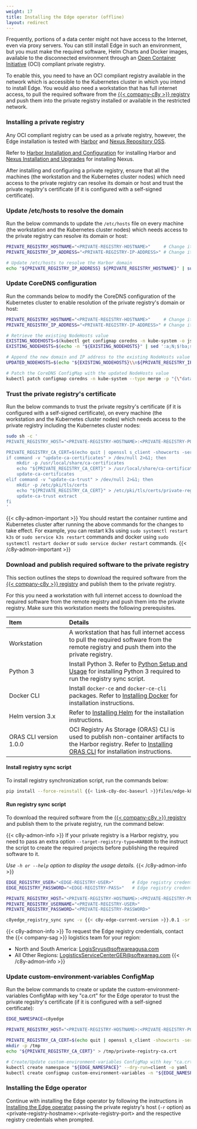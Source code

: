 ```yaml
---
weight: 17
title: Installing the Edge operator (offline)
layout: redirect
---
```


Frequently, portions of a data center might not have access to the Internet, even via proxy servers. You can still install Edge in such an environment, but you must make the required software, Helm Charts and Docker images, available to the disconnected environment through an [Open Container Initiative](https://opencontainers.org/) (OCI) compliant private registry.

To enable this, you need to have an OCI compliant registry available in the network which is accessible to the Kubernetes cluster in which you intend to install Edge. You would also need a workstation that has full internet access, to pull the required software from the [{{< company-c8y >}} registry](https://registry.c8y.io/) and push them into the private registry installed or available in the restricted network.

### Installing a private registry
Any OCI compliant registry can be used as a private registry, however, the Edge installation is tested with [Harbor](https://goharbor.io/) and [Nexus Repository OSS](https://www.sonatype.com/products/sonatype-nexus-oss).

Refer to [Harbor Installation and Configuration](https://goharbor.io/docs/2.11.0/install-config/) for installing Harbor and [Nexus Installation and Upgrades](https://help.sonatype.com/en/installation-and-upgrades.html#installation-and-upgrades) for installing Nexus.

After installing and configuring a private registry, ensure that all the machines (the workstation and the Kubernetes cluster nodes) which need access to the private registry can resolve its domain or host and trust the private regsitry's certificate (if it is configured with a self-signed certificate).

### Update /etc/hosts to resolve the domain
Run the below commands to update the `/etc/hosts` file on every machine (the workstation and the Kubernetes cluster nodes) which needs access to the private registry can resolve its domain or host:

```bash
PRIVATE_REGISTRY_HOSTNAME="<PRIVATE-REGISTRY-HOSTNAME>"  	# Change it with your private registry's domain or hostname
PRIVATE_REGISTRY_IP_ADDRESS="<PRIVATE-REGISTRY-IP-ADDRESS>" # Change it with your private registry's IP Address 

# Update /etc/hosts to resolve the Harbor domain
echo "${PRIVATE_REGISTRY_IP_ADDRESS} ${PRIVATE_REGISTRY_HOSTNAME}" | sudo tee -a /etc/hosts
```

### Update CoreDNS configuration
Run the commands below to modify the CoreDNS configuration of the Kubernetes cluster to enable resolution of the private registry's domain or host:
```bash
PRIVATE_REGISTRY_HOSTNAME="<PRIVATE-REGISTRY-HOSTNAME>"  	# Change it with your private registry's domain or hostname
PRIVATE_REGISTRY_IP_ADDRESS="<PRIVATE-REGISTRY-IP-ADDRESS>" # Change it with your private registry's IP Address 

# Retrieve the existing NodeHosts value
EXISTING_NODEHOSTS=$(kubectl get configmap coredns -n kube-system -o jsonpath='{.data.NodeHosts}')
EXISTING_NODEHOSTS=$(echo -n "${EXISTING_NODEHOSTS}" | sed ':a;N;$!ba;s/\n/\\n/g')

# Append the new domain and IP address to the existing NodeHosts value
UPDATED_NODEHOSTS=$(echo "${EXISTING_NODEHOSTS}\\n${PRIVATE_REGISTRY_IP_ADDRESS} ${PRIVATE_REGISTRY_HOSTNAME}")

# Patch the CoreDNS ConfigMap with the updated NodeHosts value
kubectl patch configmap coredns -n kube-system --type merge -p "{\"data\":{\"NodeHosts\":\"${UPDATED_NODEHOSTS}\"}}"
```

### Trust the private registry's certificate
Run the below commands to trust the private regsitry's certificate (if it is configured with a self-signed certificate), on every machine (the workstation and the Kubernetes cluster nodes) which needs access to the private registry including the Kubernetes cluster nodes:

```bash
sudo sh -c '
PRIVATE_REGISTRY_HOST="<PRIVATE-REGISTRY-HOSTNAME>:<PRIVATE-REGISTRY-PORT>"  # Change it with your private registry domain or hostname:port or ip-address:port

PRIVATE_REGISTRY_CA_CERT=$(echo quit | openssl s_client -showcerts -servername ${PRIVATE_REGISTRY_HOST} -connect ${PRIVATE_REGISTRY_HOST}) && \
if command -v "update-ca-certificates" > /dev/null 2>&1; then
	mkdir -p /usr/local/share/ca-certificates
	echo "${PRIVATE_REGISTRY_CA_CERT}" > /usr/local/share/ca-certificates/private-registry-ca.crt
	update-ca-certificates
elif command -v "update-ca-trust" > /dev/null 2>&1; then
	mkdir -p /etc/pki/tls/certs
	echo "${PRIVATE_REGISTRY_CA_CERT}" > /etc/pki/tls/certs/private-registry-ca.crt
	update-ca-trust extract
fi
'
```
{{< c8y-admon-important >}}
You should restart the container runtime and Kubernetes cluster after running the above commands for the changes to take effect. For example, you can restart k3s using `sudo systemctl restart k3s` or `sudo service k3s restart` commands and docker using `sudo systemctl restart docker` or `sudo service docker restart` commands.
{{< /c8y-admon-important >}}

### Download and publish required software to the private registry
This section outlines the steps to download the required software from the [{{< company-c8y >}} registry](https://registry.c8y.io/) and publish them to the private registry. 

For this you need a workstation with full internet access to download the required software from the remote registry and push them into the private registry. Make sure this workstation meets the following prerequisites.

|<div style="width:140px">Item</div>|Details|
|:---|:---|
|Workstation|A workstation that has full internet access to pull the required software from the remote registry and push them into the private registry.|
|Python 3|Install Python 3. Refer to [Python Setup and Usage](https://docs.python.org/3/using/index.html) for installing Python 3 required to run the registry sync script.|
|Docker CLI|Install `docker-ce` and `docker-ce-cli` packages. Refer to [Installing Docker](https://docs.docker.com/engine/install/) for installation instructions.|
|Helm version 3.x|Refer to [Installing Helm](https://helm.sh/docs/intro/install/) for the installation instructions.|
|ORAS CLI version 1.0.0|OCI Registry As Storage (ORAS) CLI is used to publish non-container artifacts to the Harbor registry. Refer to [Installing ORAS CLI](https://oras.land/docs/installation) for installation instructions.|  

#### Install registry sync script
To install registry synchronization script, run the commands below:

```bash
pip install --force-reinstall {{< link-c8y-doc-baseurl >}}files/edge-k8s/c8yedge_registry_sync-1018.0.1-py3-none-any.whl
```

#### Run registry sync script
To download the required software from the [{{< company-c8y >}} registry](https://registry.c8y.io/) and publish them to the private registry, run the command below:

{{< c8y-admon-info >}}
If your private registry is a Harbor registry, you need to pass an extra option `--target-registry-type=HARBOR` to the instruct the script to create the required projects before publishing the required software to it.

*Use `-h or --help` option to display the usage details.*
{{< /c8y-admon-info >}}

```bash
EDGE_REGISTRY_USER="<EDGE-REGISTRY-USER>"     	# Edge registry credentials can be obtained from the {{< company-sag >}} logistics team for your region
EDGE_REGISTRY_PASSWORD="<EDGE-REGISTRY-PASS>" 	# Edge registry credentials can be obtained from the {{< company-sag >}} logistics team for your region

PRIVATE_REGISTRY_HOST="<PRIVATE-REGISTRY-HOSTNAME>:<PRIVATE-REGISTRY-PORT>"  # Change it with your private registry domain or hostname:port or ip-address:port
PRIVATE_REGISTRY_USERNAME="<PRIVATE-REGISTRY-USER>"                          # Change it with the credentials to access your private registry
PRIVATE_REGISTRY_PASSWORD="<PRIVATE-REGISTRY-PASSWORD>"                      # Change it with the credentials to access your private registry

c8yedge_registry_sync sync -v {{< c8y-edge-current-version >}}.0.1 -sr registry.c8y.io -sru "${EDGE_REGISTRY_USER}" -srp "${EDGE_REGISTRY_PASSWORD}" -tr "${PRIVATE_REGISTRY_HOST}" -tru "${PRIVATE_REGISTRY_USERNAME}" -trp "${PRIVATE_REGISTRY_PASSWORD}" --dryrun False
```

{{< c8y-admon-info >}}
To request the Edge registry credentials, contact the {{< company-sag >}} logistics team for your region:
* North and South America: LogisSrvus@softwareagusa.com
* All Other Regions: LogisticsServiceCenterGER@softwareag.com
{{< /c8y-admon-info >}}

### Update custom-environment-variables ConfigMap
Run the below commands to create or update the custom-environment-variables ConfigMap with key "ca.crt" for the Edge operator to trust the private regsitry's certificate (if it is configured with a self-signed certificate):

```bash
EDGE_NAMESPACE=c8yedge                    									 # Change namespace name if you want to deploy Edge operator and Edge in a different namespace

PRIVATE_REGISTRY_HOST="<PRIVATE-REGISTRY-HOSTNAME>:<PRIVATE-REGISTRY-PORT>"  # Change it with your private registry domain or hostname:port or ip-address:port

PRIVATE_REGISTRY_CA_CERT=$(echo quit | openssl s_client -showcerts -servername ${PRIVATE_REGISTRY_HOST} -connect ${PRIVATE_REGISTRY_HOST})
mkdir -p /tmp
echo "${PRIVATE_REGISTRY_CA_CERT}" > /tmp/private-registry-ca.crt

# Create/Update custom-environment-variables ConfigMap with key "ca.crt" for the edge operator to trust
kubectl create namespace "${EDGE_NAMESPACE}" --dry-run=client -o yaml | kubectl apply -f -
kubectl create configmap custom-environment-variables -n "${EDGE_NAMESPACE}" --from-file=ca.crt="/tmp/private-registry-ca.crt" --dry-run=client -o yaml | kubectl apply -f -
```

### Installing the Edge operator
Continue with installing the Edge operator by following the instructions in [Installing the Edge operator](/edge-k8s/installing-edge-on-k8/#install-operator) passing the private registry's host (`-r` option) as &lt;private-registry-hostname&gt;:&lt;private-registry-port&gt; and the respective registry credentials when prompted.

